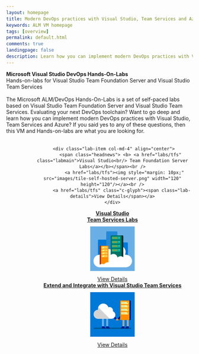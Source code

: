 ```yaml
---
layout: homepage
title: Modern DevOps practices with Visual Studio, Team Services and Azure
keywords: ALM VM homepage
tags: [overview]
permalink: default.html
comments: true
landingpage: false
description: Learn how you can implement modern DevOps practices with Visual Studio, Team Services and Azure.
---
```


<div class="col-lg-1"></div>

<div class="col-lg-10">
<div class="rowMain">
<div class="productcolmain">
  <div class="pageheader">
             <b>Microsoft Visual Studio DevOps Hands-On-Labs</b> </div>
     <div class="herotext2">
              Hands-on-labs for Visual Studio Team Foundation Server and Visual Studio Team Services
  </div>
</div>
</div>

<br>
<span class="introText">
The Microsoft ALM/DevOps Hands-On-Labs is a set of self-paced labs based on Visual Studio Team Foundation Server and Visual Studio Team Services. Evaluating your next DevOps toolchain? Want to go deep and learn how you can implement modern DevOps practices with Visual Studio, Team Services and Azure? If you said yes to any of these questions, then this VM and Hands-on-labs are what you are looking for.
</span>
<br />
<br />

    
<div class="row" style="margin-left: 70px;">

 <div align="center" class="labcols">

     <div class="lab-item col-md-4" align="center">
          <span class="headnews"> <b> <a href="labs/tfs" class="labmain">Visual Studio<br/> Team Foundation Server Labs</a></b></span><br />
             <a href="labs/tfs"><img style="margin: 10px;" src="images/tile-self-hosted-server.png" width="120" height="120"/></a><br />
           <a href="labs/tfs" class="c-glyph"><span class="lab-details">View Details</span></a>
    </div>
    
  <div class="lab-item col-md-4" align="center">
         <span class="headnews"> <b><a href="labs/vsts" class="labmain"> Visual Studio<br/> Team Services Labs</a></b></span><br />
        <a href="labs/vsts"><img style="margin: 10px;" src="images/tile-cloud-hosted-server.png" width="120" height="120"/></a><br />
       <a href="labs/vsts" class="c-glyph"><span class="lab-details">View Details</span></a>
    </div>
     <div class="lab-item col-md-4" align="center">
         <span class="headnews"> <b><a href="labs/vstsextend" class="labmain"> Extend and Integrate with Visual Studio Team Services</a></b></span><br />
        <a href="labs/vstsextend"><img style="margin: 10px;" src="images/tile-integrate-with-cloud-services.png" width="120" height="120"/></a><br />
         <a href="labs/vstsextend" class="c-glyph"><span class="lab-details">View Details</span></a>
    </div>
</div>
</div>

</div>
<div class="col-lg-1"></div>
 <div class="clear"></div>

<br/>